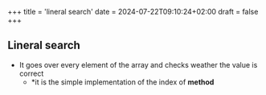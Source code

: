 +++
title = 'lineral search'
date = 2024-07-22T09:10:24+02:00
draft = false
+++

## Lineral search 

- It goes over every element of the array and checks weather the value is correct
	- *it is the simple implementation of the index of **method**
